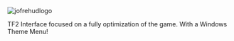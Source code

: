 ![jofrehudlogo](https://user-images.githubusercontent.com/70734327/109319137-89b9ba80-781c-11eb-9c43-3c257831e053.png)

TF2 Interface focused on a fully optimization of the game.
With a Windows Theme Menu!
